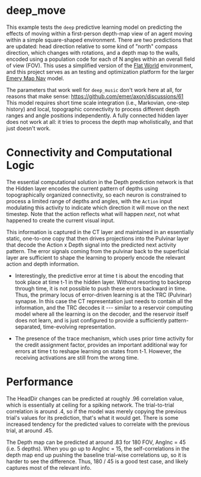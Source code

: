 # deep_move

This example tests the `deep` predictive learning model on predicting the effects of moving within a first-person depth-map view of an agent moving within a simple square-shaped environment.  There are two predictions that are updated: head direction relative to some kind of "north" compass direction, which changes with rotations, and a depth map to the walls, encoded using a population code for each of N angles within an overall field of view (FOV).  This uses a simplified version of the [Flat World](https://github.com/emer/envs/tree/master/fworld) environment, and this project serves as an testing and optimization platform for the larger [Emery Map Nav](https://github.com/ccnlab/map-nav/tree/master/sims/emery2) model.

The parameters that work well for `deep_music` don't work here at all, for reasons that make sense: https://github.com/emer/axon/discussions/61  This model requires short time scale integration (i.e., Markovian, one-step history) and local, topographic connectivity to process different depth ranges and angle positions independently.  A fully connected hidden layer does not work at all: it tries to process the depth map wholistically, and that just doesn't work.

# Connectivity and Computational Logic

The essential computational solution in the Depth prediction network is that the Hidden layer encodes the current pattern of depths using topographically organized connectivity, so each neuron is constrained to process a limited range of depths and angles, with the `Action` input modulating this activity to indicate which direction it will move on the next timestep.  Note that the action reflects what will happen *next*, not what happened to create the current visual input.

This information is captured in the CT layer and maintained in an essentially static, one-to-one copy that then drives projections into the Pulvinar layer that decode the Action x Depth signal into the predicted next activity pattern.  The error signals coming from the pulvinar back to the superficial layer are sufficient to shape the learning to properly encode the relevant action and depth information.

* Interestingly, the predictive error at time t is about the encoding that took place at time t-1 in the hidden layer.  Without resorting to backprop through time, it is not possible to push these errors backward in time.  Thus, the primary locus of error-driven learning is at the TRC (Pulvinar) synapse.  In this case the CT representation just needs to contain all the information, and the TRC decodes it --- similar to a reservoir computing model where all the learning is on the decoder, and the reservoir itself does not learn, and is just configured to provide a sufficiently pattern-separated, time-evolving representation.

* The presence of the trace mechanism, which uses prior time activity for the credit assignment factor, provides an important additional way for errors at time t to reshape learning on states from t-1.  However, the receiving activations are still from the wrong time.

# Performance

The HeadDir changes can be predicted at roughly .96 correlation value, which is essentially at ceiling for a spiking network.  The trial-to-trial correlation is around .4, so if the model was merely copying the previous trial's values for its prediction, that's what it would get.  There is some increased tendency for the predicted values to correlate with the previous trial, at around .45.

The Depth map can be predicted at around .83 for 180 FOV, AngInc = 45 (i.e. 5 depths).  When you go up to AngInc = 15, the self-correlations in the depth map end up pushing the baseline trial-wise correlations up, so it is harder to see the difference.  Thus, 180 / 45 is a good test case, and likely captures most of the relevant info.


